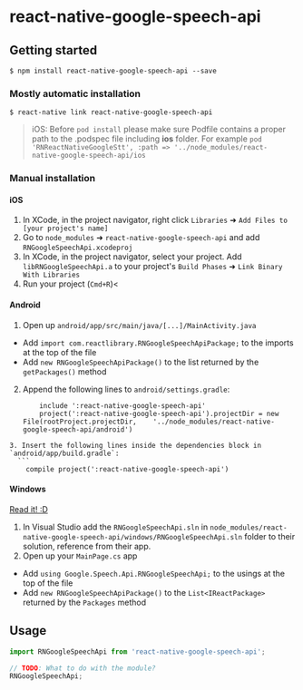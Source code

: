 
# react-native-google-speech-api

## Getting started

`$ npm install react-native-google-speech-api --save`

### Mostly automatic installation

`$ react-native link react-native-google-speech-api`

> iOS: Before `pod install` please make sure Podfile contains a proper path to the .podspec file including **ios** folder. For example `pod 'RNReactNativeGoogleStt', :path => '../node_modules/react-native-google-speech-api/ios` 

### Manual installation


#### iOS

1. In XCode, in the project navigator, right click `Libraries` ➜ `Add Files to [your project's name]`
2. Go to `node_modules` ➜ `react-native-google-speech-api` and add `RNGoogleSpeechApi.xcodeproj`
3. In XCode, in the project navigator, select your project. Add `libRNGoogleSpeechApi.a` to your project's `Build Phases` ➜ `Link Binary With Libraries`
4. Run your project (`Cmd+R`)<

#### Android

1. Open up `android/app/src/main/java/[...]/MainActivity.java`
  - Add `import com.reactlibrary.RNGoogleSpeechApiPackage;` to the imports at the top of the file
  - Add `new RNGoogleSpeechApiPackage()` to the list returned by the `getPackages()` method
2. Append the following lines to `android/settings.gradle`:
  	```
    	include ':react-native-google-speech-api'
    	project(':react-native-google-speech-api').projectDir = new File(rootProject.projectDir, 	'../node_modules/react-native-google-speech-api/android')
  ```
3. Insert the following lines inside the dependencies block in `android/app/build.gradle`:
  	```
      compile project(':react-native-google-speech-api')
  ```

#### Windows
[Read it! :D](https://github.com/ReactWindows/react-native)

1. In Visual Studio add the `RNGoogleSpeechApi.sln` in `node_modules/react-native-google-speech-api/windows/RNGoogleSpeechApi.sln` folder to their solution, reference from their app.
2. Open up your `MainPage.cs` app
  - Add `using Google.Speech.Api.RNGoogleSpeechApi;` to the usings at the top of the file
  - Add `new RNGoogleSpeechApiPackage()` to the `List<IReactPackage>` returned by the `Packages` method


## Usage
```javascript
import RNGoogleSpeechApi from 'react-native-google-speech-api';

// TODO: What to do with the module?
RNGoogleSpeechApi;
```
